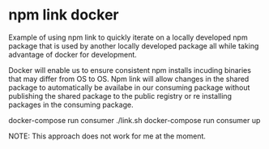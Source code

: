 # npm link docker

Example of using npm link to quickly iterate on a locally developed npm package that is used by another locally developed package all while taking advantage of docker for development.

Docker will enable us to ensure consistent npm installs incuding binaries that may differ from OS to OS.
Npm link will allow changes in the shared package to automatically be availabe in our consuming package without publishing the shared package to the public registry or re installing packages in the consuming package.

docker-compose run consumer ./link.sh
docker-compose run consumer up

NOTE: This approach does not work for me at the moment.
